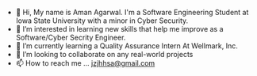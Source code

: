 - 👋 Hi, My name is Aman Agarwal. I'm a Software Engineering Student at Iowa State University with a minor in Cyber Security. 
- 👀 I’m interested in learning new skills that help me improve as a Software/Cyber Secrity Engineer. 
- 🌱 I’m currently learning a Quality Assurance Intern At Wellmark, Inc.
- 💞️ I’m looking to collaborate on any real-world projects
- 📫 How to reach me ... jzjhhsa@gmail.com 


